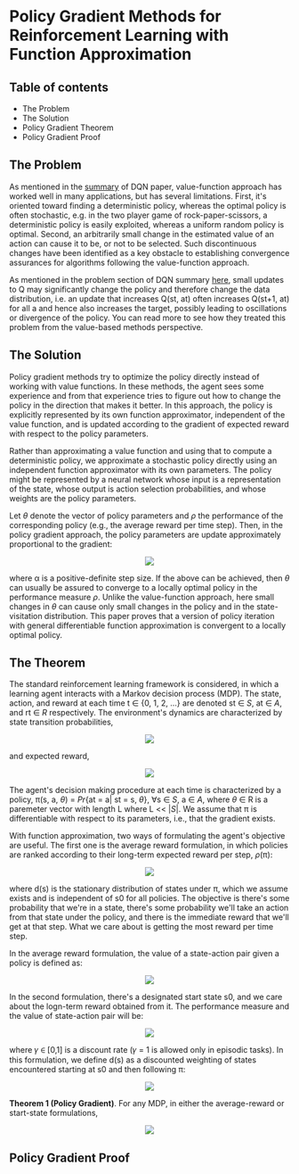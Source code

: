 # Policy Gradient Methods for Reinforcement Learning with Function Approximation

## Table of contents
+ The Problem
+ The Solution
+ Policy Gradient Theorem
+ Policy Gradient Proof


## The Problem

As mentioned in the [summary](https://github.com/Neo-47/RL-in-a-Nutshell/tree/master/DQN%20/Human%20level%20control%20through%20deep%20RL) of DQN paper, value-function approach has worked well in 
many applications, but has several limitations. First, it's oriented toward finding
a deterministic policy, whereas the optimal policy is often stochastic, e.g. in the 
two player game of rock-paper-scissors, a deterministic policy is easily exploited,
whereas a uniform random policy is optimal. Second, an arbitrarily small change in the 
estimated value of an action can cause it to be, or not to be selected. Such discontinuous
changes have been identified as a key obstacle to establishing convergence assurances for 
algorithms following the value-function approach.

As mentioned in the problem section of DQN summary [here](https://github.com/Neo-47/RL-in-a-Nutshell/tree/master/DQN%20/Human%20level%20control%20through%20deep%20RL#the-problem), small updates to Q may significantly change the policy and therefore change the data distribution, i.e. an update that increases Q(st, at) often increases Q(st+1, at) for all a and hence also increases the target, possibly leading to oscillations or divergence of the policy. You can read more
to see how they treated this problem from the value-based methods perspective.

## The Solution

Policy gradient methods try to optimize the policy directly instead of working with 
value functions. In these methods, the agent sees some experience and from that
experience tries to figure out how to change the policy in the direction that makes
it better. In this approach, the policy is explicitly represented by its own function approximator,
independent of the value function, and is updated according to the gradient of expected 
reward with respect to the policy parameters.

Rather than approximating a value function and using that to compute a deterministic
policy, we approximate a stochastic policy directly using an independent function
approximator with its own parameters. The policy might be represented by a neural 
network whose input is a representation of the state, whose output is action selection
probabilities, and whose weights are the policy parameters.

Let *θ* denote the vector of policy parameters and *ρ* the performance of the corresponding
policy (e.g., the average reward per time step). Then, in the policy gradient approach, 
the policy parameters are update approximately proportional to the gradient:

<p align="center">
<img src = "https://user-images.githubusercontent.com/19307995/44950610-4731e580-ae4c-11e8-9b5c-8ada6e96ddd0.png">
</p>

where α is a positive-definite step size. If the above can be achieved, then *θ* can
usually be assured to converge to a locally optimal policy in the performance measure
*ρ*. Unlike the value-function approach, here small changes in *θ* can cause only small
changes in the policy and in the state-visitation distribution. This paper proves that
a version of policy iteration with general differentiable function approximation is
convergent to a locally optimal policy.

## The Theorem

The standard reinforcement learning framework is considered, in which a learning agent
interacts with a Markov decision process (MDP). The state, action, and reward at each
time t ∈ {0, 1, 2, ...} are denoted st ∈ *S*, at ∈ *A*, and rt ∈ *R* respectively.
The environment's dynamics are characterized by state transition probabilities, 

<p align="center">
<img src = "https://user-images.githubusercontent.com/19307995/44950981-d09ae500-ae57-11e8-90aa-76f6f5a2e1c8.png">
</p>

and expected reward,

<p align="center">
<img src = "https://user-images.githubusercontent.com/19307995/44950984-e01a2e00-ae57-11e8-9097-1d614d42440b.png">
</p>

The agent's decision making procedure at each time is characterized by a policy, 
π(s, a, *θ*) = *Pr*{at = a| st = s, *θ*}, ∀s ∈ *S*, a ∈ *A*, where *θ* ∈ R is a paremeter
vector with length L where L << |*S*|. We assume that π is differentiable with respect
to its parameters, i.e., that the gradient exists.

With function approximation, two ways of formulating the agent's objective are useful.
The first one is the average reward formulation, in which policies are ranked according to
their long-term expected reward per step, *ρ*(π):

<p align="center">
<img src = "https://user-images.githubusercontent.com/19307995/44955606-433aad80-aeb6-11e8-8a33-ffee458befd0.png">
</p>

where d(s) is the stationary distribution of states under π, which we assume exists and
is independent of s0 for all policies. The objective is there's some probability that we're
in a state, there's some probability we'll take an action from that state under the policy, 
and there is the immediate reward that we'll get at that step. What we care about is getting the
most reward per time step.

In the average reward formulation, the value of a state-action pair given a policy is
defined as:

<p align="center">
<img src = "https://user-images.githubusercontent.com/19307995/44955662-6ade4580-aeb7-11e8-9372-cfdd162dd99b.png">
</p>

In the second formulation, there's a designated start state s0, and we care about the logn-term
reward obtained from it. The performance measure and the value of state-action pair will be:

<p align="center">
<img src = "https://user-images.githubusercontent.com/19307995/44955696-d7f1db00-aeb7-11e8-8515-d25d41ba3c93.png">
</p>

where 𝛾 ∈ [0,1] is a discount rate (𝛾 = 1 is allowed only in episodic tasks). In this 
formulation, we define d(s) as a discounted weighting of states encountered starting at
s0 and then following π:

<p align="center">
<img src = "https://user-images.githubusercontent.com/19307995/44955742-cb21b700-aeb8-11e8-8f05-1f5ae6e834c0.png">
</p>

**Theorem 1 (Policy Gradient)**. For any MDP, in either the average-reward or 
start-state formulations, 

<p align="center">
<img src = "https://user-images.githubusercontent.com/19307995/44955770-2f447b00-aeb9-11e8-9e64-658cf40a3872.png">
</p>

## Policy Gradient Proof

























